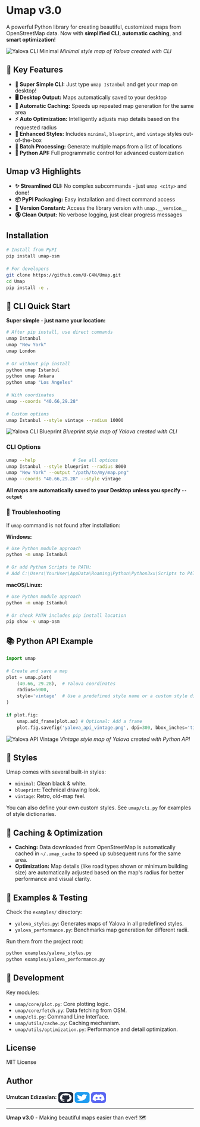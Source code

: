 # Umap v3.0

A powerful Python library for creating beautiful, customized maps from OpenStreetMap data. Now with **simplified CLI**, **automatic caching**, and **smart optimization**!

![Yalova CLI Minimal](yalova_minimal.png)
*Minimal style map of Yalova created with CLI*

## 🚀 Key Features

- **🔧 Super Simple CLI:** Just type `umap Istanbul` and get your map on desktop!
- **🖥️ Desktop Output:** Maps automatically saved to your desktop
- **💾 Automatic Caching:** Speeds up repeated map generation for the same area
- **⚡ Auto Optimization:** Intelligently adjusts map details based on the requested radius
- **🎨 Enhanced Styles:** Includes `minimal`, `blueprint`, and `vintage` styles out-of-the-box
- **🔄 Batch Processing:** Generate multiple maps from a list of locations
- **🐍 Python API:** Full programmatic control for advanced customization

## Umap v3 Highlights

- **✨ Streamlined CLI:** No complex subcommands - just `umap <city>` and done!
- **📦 PyPI Packaging:** Easy installation and direct command access
- **🔖 Version Constant:** Access the library version with `umap.__version__`
- **🔇 Clean Output:** No verbose logging, just clear progress messages

## Installation

```bash
# Install from PyPI
pip install umap-osm

# For developers
git clone https://github.com/U-C4N/Umap.git
cd Umap
pip install -e .
```

## 🔧 CLI Quick Start

**Super simple - just name your location:**

```bash
# After pip install, use direct commands
umap Istanbul
umap "New York"
umap London

# Or without pip install
python umap Istanbul
python umap Ankara
python umap "Los Angeles"

# With coordinates
umap --coords "40.66,29.28"

# Custom options
umap Istanbul --style vintage --radius 10000
```

![Yalova CLI Blueprint](yalova_cli_test.png)
*Blueprint style map of Yalova created with CLI*

### CLI Options

```bash
umap --help              # See all options
umap Istanbul --style blueprint --radius 8000
umap "New York" --output "/path/to/my/map.png"
umap --coords "40.66,29.28" --style vintage
```

**All maps are automatically saved to your Desktop unless you specify `--output`**

### 🔧 Troubleshooting

If `umap` command is not found after installation:

**Windows:**
```bash
# Use Python module approach
python -m umap Istanbul

# Or add Python Scripts to PATH:
# Add C:\Users\YourUser\AppData\Roaming\Python\Python3xx\Scripts to PATH
```

**macOS/Linux:**
```bash
# Use Python module approach  
python -m umap Istanbul

# Or check PATH includes pip install location
pip show -v umap-osm
```

## 📚 Python API Example

```python
import umap

# Create and save a map
plot = umap.plot(
    (40.66, 29.28),  # Yalova coordinates
    radius=5000,
    style='vintage'  # Use a predefined style name or a custom style dict
)

if plot.fig:
    umap.add_frame(plot.ax) # Optional: Add a frame
    plot.fig.savefig('yalova_api_vintage.png', dpi=300, bbox_inches='tight')
```

![Yalova API Vintage](yalova_vintage.png)
*Vintage style map of Yalova created with Python API*

## 🎨 Styles

Umap comes with several built-in styles:
- `minimal`: Clean black & white.
- `blueprint`: Technical drawing look.
- `vintage`: Retro, old-map feel.

You can also define your own custom styles. See `umap/cli.py` for examples of style dictionaries.

## 💾 Caching & Optimization

- **Caching:** Data downloaded from OpenStreetMap is automatically cached in `~/.umap_cache` to speed up subsequent runs for the same area.
- **Optimization:** Map details (like road types shown or minimum building size) are automatically adjusted based on the map's radius for better performance and visual clarity.

## 🧪 Examples & Testing

Check the `examples/` directory:
- `yalova_styles.py`: Generates maps of Yalova in all predefined styles.
- `yalova_performance.py`: Benchmarks map generation for different radii.

Run them from the project root:
```bash
python examples/yalova_styles.py
python examples/yalova_performance.py
```

## 🔧 Development

Key modules:
- `umap/core/plot.py`: Core plotting logic.
- `umap/core/fetch.py`: Data fetching from OSM.
- `umap/cli.py`: Command Line Interface.
- `umap/utils/cache.py`: Caching mechanism.
- `umap/utils/optimization.py`: Performance and detail optimization.

## License
MIT License

## Author

<p align="left">
<b>Umutcan Edizaslan:</b>
<a href="https://github.com/U-C4N" target="blank"><img align="center" src="https://raw.githubusercontent.com/tandpfun/skill-icons/main/icons/Github-Dark.svg" alt="Umutcan Edizaslan GitHub" height="30" width="40" /></a>
<a href="https://x.com/UEdizaslan" target="blank"><img align="center" src="https://raw.githubusercontent.com/tandpfun/skill-icons/main/icons/Twitter.svg" alt="Umutcan Edizaslan Twitter" height="30" width="40" /></a>
<a href="https://discord.gg/2Tutcj6u" target="blank"><img align="center" src="https://raw.githubusercontent.com/tandpfun/skill-icons/main/icons/Discord.svg" alt="Umutcan Edizaslan Discord" height="30" width="40" /></a>
</p>

---

**Umap v3.0** - Making beautiful maps easier than ever! 🗺️
